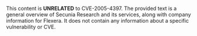 This content is **UNRELATED** to CVE-2005-4397. The provided text is a general overview of Secunia Research and its services, along with company information for Flexera. It does not contain any information about a specific vulnerability or CVE.